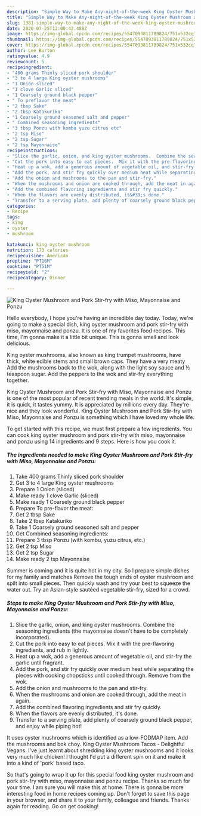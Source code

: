 ```yaml
---
description: "Simple Way to Make Any-night-of-the-week King Oyster Mushroom and Pork Stir-fry with Miso, Mayonnaise and Ponzu"
title: "Simple Way to Make Any-night-of-the-week King Oyster Mushroom and Pork Stir-fry with Miso, Mayonnaise and Ponzu"
slug: 1381-simple-way-to-make-any-night-of-the-week-king-oyster-mushroom-and-pork-stir-fry-with-miso-mayonnaise-and-ponzu
date: 2020-07-25T12:00:42.488Z
image: https://img-global.cpcdn.com/recipes/5547093811789824/751x532cq70/king-oyster-mushroom-and-pork-stir-fry-with-miso-mayonnaise-and-ponzu-recipe-main-photo.jpg
thumbnail: https://img-global.cpcdn.com/recipes/5547093811789824/751x532cq70/king-oyster-mushroom-and-pork-stir-fry-with-miso-mayonnaise-and-ponzu-recipe-main-photo.jpg
cover: https://img-global.cpcdn.com/recipes/5547093811789824/751x532cq70/king-oyster-mushroom-and-pork-stir-fry-with-miso-mayonnaise-and-ponzu-recipe-main-photo.jpg
author: Lee Burton
ratingvalue: 4.9
reviewcount: 5
recipeingredient:
- "400 grams Thinly sliced pork shoulder"
- "3 to 4 large King oyster mushrooms"
- "1 Onion sliced"
- "1 clove Garlic sliced"
- "1 Coarsely ground black pepper"
- " To preflavor the meat"
- "2 tbsp Sake"
- "2 tbsp Katakuriko"
- "1 Coarsely ground seasoned salt and pepper"
- " Combined seasoning ingredients"
- "3 tbsp Ponzu with kombu yuzu citrus etc"
- "2 tsp Miso"
- "2 tsp Sugar"
- "2 tsp Mayonnaise"
recipeinstructions:
- "Slice the garlic, onion, and king oyster mushrooms.  Combine the seasoning ingredients (the mayonnaise doesn&#39;t have to be completely incorporated)."
- "Cut the pork into easy to eat pieces.  Mix it with the pre-flavoring ingredients, and rub in lightly."
- "Heat up a wok, add a generous amount of vegetable oil, and stir-fry the garlic until fragrant."
- "Add the pork, and stir fry quickly over medium heat while separating the pieces with cooking chopsticks until cooked through. Remove from the wok."
- "Add the onion and mushrooms to the pan and stir-fry."
- "When the mushrooms and onion are cooked through, add the meat in again."
- "Add the combined flavoring ingredients and stir fry quickly."
- "When the flavors are evenly distributed, it&#39;s done."
- "Transfer to a serving plate, add plenty of coarsely ground black pepper, and enjoy while piping hot!"
categories:
- Recipe
tags:
- king
- oyster
- mushroom

katakunci: king oyster mushroom 
nutrition: 173 calories
recipecuisine: American
preptime: "PT16M"
cooktime: "PT51M"
recipeyield: "2"
recipecategory: Dinner

---
```



![King Oyster Mushroom and Pork Stir-fry with Miso, Mayonnaise and Ponzu](https://img-global.cpcdn.com/recipes/5547093811789824/751x532cq70/king-oyster-mushroom-and-pork-stir-fry-with-miso-mayonnaise-and-ponzu-recipe-main-photo.jpg)

Hello everybody, I hope you're having an incredible day today. Today, we're going to make a special dish, king oyster mushroom and pork stir-fry with miso, mayonnaise and ponzu. It is one of my favorites food recipes. This time, I'm gonna make it a little bit unique. This is gonna smell and look delicious.

King oyster mushrooms, also known as king trumpet mushrooms, have thick, white edible stems and small brown caps. They have a very meaty Add the mushrooms back to the wok, along with the light soy sauce and ½ teaspoon sugar. Add the peppers to the wok and stir-fry everything together.

King Oyster Mushroom and Pork Stir-fry with Miso, Mayonnaise and Ponzu is one of the most popular of recent trending meals in the world. It's simple, it is quick, it tastes yummy. It is appreciated by millions every day. They're nice and they look wonderful. King Oyster Mushroom and Pork Stir-fry with Miso, Mayonnaise and Ponzu is something which I have loved my whole life.


To get started with this recipe, we must first prepare a few ingredients. You can cook king oyster mushroom and pork stir-fry with miso, mayonnaise and ponzu using 14 ingredients and 9 steps. Here is how you cook it.

<!--inarticleads1-->

##### The ingredients needed to make King Oyster Mushroom and Pork Stir-fry with Miso, Mayonnaise and Ponzu:

1. Take 400 grams Thinly sliced pork shoulder
1. Get 3 to 4 large King oyster mushrooms
1. Prepare 1 Onion (sliced)
1. Make ready 1 clove Garlic (sliced)
1. Make ready 1 Coarsely ground black pepper
1. Prepare  To pre-flavor the meat:
1. Get 2 tbsp Sake
1. Take 2 tbsp Katakuriko
1. Take 1 Coarsely ground seasoned salt and pepper
1. Get  Combined seasoning ingredients:
1. Prepare 3 tbsp Ponzu (with kombu, yuzu citrus, etc.)
1. Get 2 tsp Miso
1. Get 2 tsp Sugar
1. Make ready 2 tsp Mayonnaise


Summer is coming and it is quite hot in my city. So I prepare simple dishes for my family and matches Remove the tough ends of oyster mushroom and spilt into small pieces. Then quickly wash and try your best to squeeze the water out. Try an Asian-style sautéed vegetable stir-fry, sized for a crowd. 

<!--inarticleads2-->

##### Steps to make King Oyster Mushroom and Pork Stir-fry with Miso, Mayonnaise and Ponzu:

1. Slice the garlic, onion, and king oyster mushrooms.  Combine the seasoning ingredients (the mayonnaise doesn&#39;t have to be completely incorporated).
1. Cut the pork into easy to eat pieces.  Mix it with the pre-flavoring ingredients, and rub in lightly.
1. Heat up a wok, add a generous amount of vegetable oil, and stir-fry the garlic until fragrant.
1. Add the pork, and stir fry quickly over medium heat while separating the pieces with cooking chopsticks until cooked through. Remove from the wok.
1. Add the onion and mushrooms to the pan and stir-fry.
1. When the mushrooms and onion are cooked through, add the meat in again.
1. Add the combined flavoring ingredients and stir fry quickly.
1. When the flavors are evenly distributed, it&#39;s done.
1. Transfer to a serving plate, add plenty of coarsely ground black pepper, and enjoy while piping hot!


It uses oyster mushrooms which is identified as a low-FODMAP item. Add the mushrooms and bok choy. King Oyster Mushroom Tacos - Delightful Vegans. I&#39;ve just learnt about shredding king oyster mushrooms and it looks very much like chicken! I thought I&#39;d put a different spin on it and make it into a kind of &#39;pork&#39; based taco. 

So that's going to wrap it up for this special food king oyster mushroom and pork stir-fry with miso, mayonnaise and ponzu recipe. Thanks so much for your time. I am sure you will make this at home. There is gonna be more interesting food in home recipes coming up. Don't forget to save this page in your browser, and share it to your family, colleague and friends. Thanks again for reading. Go on get cooking!
